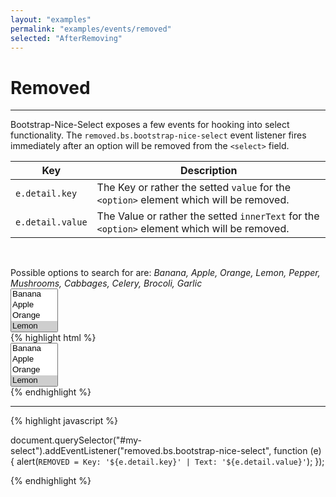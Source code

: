 ```yaml
---
layout: "examples"
permalink: "examples/events/removed"
selected: "AfterRemoving"
---
```


# **Removed**

---
Bootstrap-Nice-Select exposes a few events for hooking into select functionality. The `removed.bs.bootstrap-nice-select` event listener fires immediately after an option will be removed from the `<select>` field.

| Key | Description |
| --- | --- |
| `e.detail.key` | The Key or rather the setted `value` for the `<option>` element which will be removed. |
| `e.detail.value` | The Value or rather the setted `innerText` for the `<option>` element which will be removed. |

&nbsp;

<div class="alert alert-light d-flex justify-content-start align-items-center font-size-13" role="alert">
        <i class="fa-solid fa-circle-info pe-2"></i>Possible options to search for are: <i class="ms-2">Banana, Apple, Orange, Lemon, Pepper, Mushrooms, Cabbages, Celery, Brocoli, Garlic</i>
</div>

<div class="container my-4 border rounded p-0">
    <div class="p-5 border-bottom">
        <select multiple="multiple" data-bs-toggle="bootstrap-nice-select" id="event-removed">
            <option value="Banana">Banana</option>
            <option value="Apple">Apple</option>
            <option value="Orange">Orange</option>
            <option value="Lemon" selected="selected">Lemon</option>
            <option value="Pepper">Pepper</option>
            <option value="Mushrooms">Mushrooms</option>
            <option value="Cabbages">Cabbages</option>
            <option value="Celery">Celery</option>
            <option value="Garlic">Garlic</option>
            <option value="Brocoli">Brocoli</option>
        </select>
    </div>
    <div class="bg-highlight rounded">
{% highlight html %}
<div class="container">
    <select multiple="multiple" data-bs-toggle="bootstrap-nice-select" id="my-select">
        <option value="Banana">Banana</option>
        <option value="Apple">Apple</option>
        <option value="Orange">Orange</option>
        <option value="Lemon" selected="selected">Lemon</option>
        <option value="Pepper">Pepper</option>
        <option value="Mushrooms">Mushrooms</option>
        <option value="Cabbages">Cabbages</option>
        <option value="Celery">Celery</option>
        <option value="Garlic">Garlic</option>
        <option value="Brocoli">Brocoli</option>
    </select>
</div>
{% endhighlight %}
<hr>
{% highlight javascript %}

document.querySelector("#my-select").addEventListener("removed.bs.bootstrap-nice-select", function (e) {
    alert(`REMOVED = Key: '${e.detail.key}' | Text: '${e.detail.value}'`);
});

{% endhighlight %}
    </div>
</div>